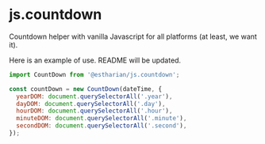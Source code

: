 # **js.countdown**

Countdown helper with vanilla Javascript for all platforms (at least, we want it).

Here is an example of use. README will be updated.

```javascript
import CountDown from '@estharian/js.countdown';

const countDown = new CountDown(dateTime, {
  yearDOM: document.querySelectorAll('.year'),
  dayDOM: document.querySelectorAll('.day'),
  hourDOM: document.querySelectorAll('.hour'),
  minuteDOM: document.querySelectorAll('.minute'),
  secondDOM: document.querySelectorAll('.second'),
});
```
